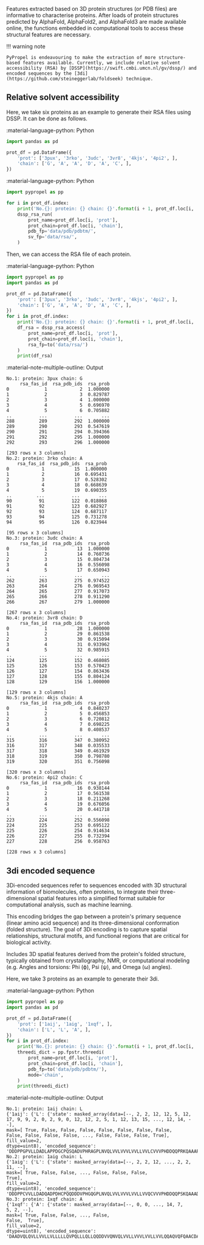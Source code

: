 Features extracted based on 3D protein structures (or PDB files) are informative to characterise proteins. After loads of protein structures predicted by AlphaFold, AlphaFold2, and AlphaFold3 are made available online, the functions embedded in computational tools to access these structural features are necessary.

!!! warning note
    
    PyPropel is endeavouring to make the extraction of more structure-based features available. Currently, we include relative solvent accessibility (RSA) by [DSSP](https://swift.cmbi.umcn.nl/gv/dssp/) and encoded sequences by the [3di](https://github.com/steineggerlab/foldseek) technique.


## Relative solvent accessibility

Here, we take six proteins as an example to generate their RSA files using DSSP. It can be done as follows.

:material-language-python: Python
``` py linenums="1"
import pandas as pd

prot_df = pd.DataFrame({
    'prot': ['3pux', '3rko', '3udc', '3vr8', '4kjs', '4pi2', ],
    'chain': ['G', 'A', 'A', 'D', 'A', 'C', ],
})
```

:material-language-python: Python
``` py linenums="1"
import pypropel as pp

for i in prot_df.index:
    print('No.{}: protein: {} chain: {}'.format(i + 1, prot_df.loc[i, 'prot'], prot_df.loc[i, 'chain']))
    dssp_rsa_run(
        prot_name=prot_df.loc[i, 'prot'],
        prot_chain=prot_df.loc[i, 'chain'],
        pdb_fp='data/pdb/pdbtm/',
        sv_fp='data/rsa/',
    )
```

Then, we can access the RSA file of each protein.

:material-language-python: Python
``` py linenums="1"
import pypropel as pp
import pandas as pd

prot_df = pd.DataFrame({
    'prot': ['3pux', '3rko', '3udc', '3vr8', '4kjs', '4pi2', ],
    'chain': ['G', 'A', 'A', 'D', 'A', 'C', ],
})
for i in prot_df.index:
    print('No.{}: protein: {} chain: {}'.format(i + 1, prot_df.loc[i, 'prot'], prot_df.loc[i, 'chain']))
    df_rsa = dssp_rsa_access(
        prot_name=prot_df.loc[i, 'prot'],
        prot_chain=prot_df.loc[i, 'chain'],
        rsa_fp=to('data/rsa/')
    )
    print(df_rsa)
```

:material-note-multiple-outline: Output
``` text
No.1: protein: 3pux chain: G
     rsa_fas_id  rsa_pdb_ids  rsa_prob
0             1            2  1.000000
1             2            3  0.829787
2             3            4  1.000000
3             4            5  0.696970
4             5            6  0.705882
..          ...          ...       ...
288         289          292  1.000000
289         290          293  0.547619
290         291          294  0.394366
291         292          295  1.000000
292         293          296  1.000000

[293 rows x 3 columns]
No.2: protein: 3rko chain: A
    rsa_fas_id  rsa_pdb_ids  rsa_prob
0            1           15  1.000000
1            2           16  0.695431
2            3           17  0.528302
3            4           18  0.668639
4            5           19  0.690355
..         ...          ...       ...
90          91          122  0.018868
91          92          123  0.682927
92          93          124  0.687117
93          94          125  0.731278
94          95          126  0.823944

[95 rows x 3 columns]
No.3: protein: 3udc chain: A
     rsa_fas_id  rsa_pdb_ids  rsa_prob
0             1           13  1.000000
1             2           14  0.760736
2             3           15  0.804734
3             4           16  0.556098
4             5           17  0.650943
..          ...          ...       ...
262         263          275  0.974522
263         264          276  0.969543
264         265          277  0.917073
265         266          278  0.911290
266         267          279  1.000000

[267 rows x 3 columns]
No.4: protein: 3vr8 chain: D
     rsa_fas_id  rsa_pdb_ids  rsa_prob
0             1           28  1.000000
1             2           29  0.861538
2             3           30  0.915094
3             4           31  0.933962
4             5           32  0.985915
..          ...          ...       ...
124         125          152  0.468085
125         126          153  0.570423
126         127          154  0.863436
127         128          155  0.804124
128         129          156  1.000000

[129 rows x 3 columns]
No.5: protein: 4kjs chain: A
     rsa_fas_id  rsa_pdb_ids  rsa_prob
0             1            4  0.840237
1             2            5  0.456853
2             3            6  0.720812
3             4            7  0.698225
4             5            8  0.408537
..          ...          ...       ...
315         316          347  0.380952
316         317          348  0.035533
317         318          349  0.461929
318         319          350  0.798780
319         320          351  0.756098

[320 rows x 3 columns]
No.6: protein: 4pi2 chain: C
     rsa_fas_id  rsa_pdb_ids  rsa_prob
0             1           16  0.938144
1             2           17  0.561538
2             3           18  0.211268
3             4           19  0.676056
4             5           20  0.441718
..          ...          ...       ...
223         224          252  0.556098
224         225          253  0.695122
225         226          254  0.914634
226         227          255  0.732394
227         228          256  0.958763

[228 rows x 3 columns]
```

## 3di encoded sequence

3Di-encoded sequences refer to sequences encoded with 3D structural information of biomolecules, often proteins, to integrate their three-dimensional spatial features into a simplified format suitable for computational analysis, such as machine learning.

This encoding bridges the gap between a protein's primary sequence (linear amino acid sequence) and its three-dimensional conformation (folded structure). The goal of 3Di encoding is to capture spatial relationships, structural motifs, and functional regions that are critical for biological activity.

Includes 3D spatial features derived from the protein's folded structure, typically obtained from crystallography, NMR, or computational modeling (e.g. Angles and torsions: Phi (ϕ), Psi (ψ), and Omega (ω) angles).

Here, we take 3 proteins as an example to generate their 3di.

:material-language-python: Python
``` py linenums="1"
import pypropel as pp
import pandas as pd

prot_df = pd.DataFrame({
    'prot': ['1aij', '1aig', '1xqf', ],
    'chain': ['L', 'L', 'A', ],
})
for i in prot_df.index:
    print('No.{}: protein: {} chain: {}'.format(i + 1, prot_df.loc[i, 'prot'], prot_df.loc[i, 'chain']))
    threedi_dict = pp.fpstr.threedi(
        prot_name=prot_df.loc[i, 'prot'],
        prot_chain=prot_df.loc[i, 'chain'],
        pdb_fp=to('data/pdb/pdbtm/'),
        mode='chain',
    )
    print(threedi_dict)
```

:material-note-multiple-outline: Output
``` text
No.1: protein: 1aij chain: L
{'1aij': {'L': {'state': masked_array(data=[--, 2, 2, 12, 12, 5, 12, 17, 9, 9, 2, 0, 2, 9, 0, 12, 12, 2, 5, 1, 12, 13, 15, ..., 12, 14, --],
mask=[ True, False, False, False, False, False, False, False,
False, False, False, False, ..., False, False, False, True],
fill_value=2,
dtype=uint8), 'encoded_sequence': 'DDDPPGPVLLDADLAPPDGCPQSQADVPHRAGPLNVQLVVLVVVLVVLLVVLCVVVPHDDQQPRKQAAAPCVQFPHADDSNRHNSVVSSVVSVLRNQLSVLVSLSSVCSSVVHDSLPSVLSVLVSVLLCLQQPLLSVLLRHRRSHFMDGDVRSVVSVVVLCPQQPNVCLQVLLVLLVVLVVVLVVLVVLVVVLQVCQQPPPPPDDRHDQVVSQVVCCVVPNGDCGPVRSVVSNSVSNSSSSVSSSVSSSCDNNVDRHRSVVVVCVVCCPPPNVPDDDDPRD'}}}
No.2: protein: 1aig chain: L
{'1aig': {'L': {'state': masked_array(data=[--, 2, 2, 12, ..., 2, 2, 11, --],
mask=[ True, False, False, ..., False, False, False,
True],
fill_value=2,
dtype=uint8), 'encoded_sequence': 'DDDPPCVVLLDADQADPDHCPQQDDDVPHGQGPLNVQLVVLVVVLVVLLVVQCVVVPHDDQQPSKQAAADPVCWADADDPNNHRSSVSSVVSVLSNQLSVLVVVSSVCRSVVHDSPVSVLSVLVSVLQCLQQPVLSVLLGHNRSHFMPGDVRSVVSVVVQCPLQPNVCLQVLLVVLVVLVVVLVVLVVVVVVLQCCQQVPPPPDDRHDQVVSQVVCCVVPVGDCGPVSSVVSNSCSSSSSSVSNSVSVSCEPRVDRHRSVVVCCCVQCVPPNNPDDDDDND'}}}
No.3: protein: 1xqf chain: A
{'1xqf': {'A': {'state': masked_array(data=[--, 0, 0, ..., 14, 7,
5, 2, --],
mask=[ True, False, False, ..., False,
False,  True],
fill_value=2,
dtype=uint8), 'encoded_sequence': 'DAADVQLQVLLVVLLVLLLLLQVPQLLLQLLQQDDVVQNVQLVVLLVVVLVVLLVVLQQAQVQFQAACDAQFTHDRPQGNHPPQDQRDDDPRHGVVSVSSNVSSLLSVLLSLQSSVCSVWWDSVLSVLLSVLCSVQALRRLSCNCPRPHVLVVLQAFFQQCLLNRQQLSLLLNVVVVVCHNHLVSSVVSLVSNLRSLLSRQLCSVSGPDVLSVQLNLLLVQLLVLQLVLQQVVCCVPVVGGDSVSSSQSSLQSSSLCRRARSWAGSVLSNVSSNVSSNQLNVQLVVVSSVSSSSNRSSLSSLQSNLPGSPVVNGTVHGPPPDDSVSNNVSSVVSSVVSNVSSNVSSVVSSVVSCVPPRIGDD'}}}
```
